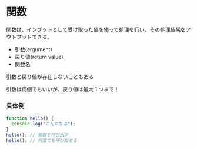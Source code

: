 # 関数

関数は、インプットとして受け取った値を使って処理を行い、その処理結果をアウトプットできる。

- 引数(argument)
- 戻り値(return value)
- 関数名

引数と戻り値が存在しないこともある

引数は何個でもいいが、戻り値は最大 1 つまで！

### 具体例

```javascript
function hello() {
  console.log("こんにちは");
}
hello(); // 関数を呼び出す
hello(); // 何度でも呼び出せる
```
